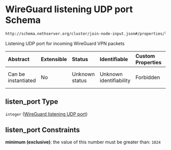 # WireGuard listening UDP port Schema

```txt
http://schema.nethserver.org/cluster/join-node-input.json#/properties/listen_port
```

Listening UDP port for incoming WireGuard VPN packets

| Abstract            | Extensible | Status         | Identifiable            | Custom Properties | Additional Properties | Access Restrictions | Defined In                                                                   |
| :------------------ | :--------- | :------------- | :---------------------- | :---------------- | :-------------------- | :------------------ | :--------------------------------------------------------------------------- |
| Can be instantiated | No         | Unknown status | Unknown identifiability | Forbidden         | Allowed               | none                | [join-node-input.json*](cluster/join-node-input.json "open original schema") |

## listen_port Type

`integer` ([WireGuard listening UDP port](join-node-input-properties-wireguard-listening-udp-port.md))

## listen_port Constraints

**minimum (exclusive)**: the value of this number must be greater than: `1024`

